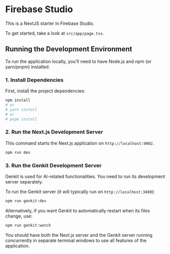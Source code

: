 # Firebase Studio

This is a NextJS starter in Firebase Studio.

To get started, take a look at `src/app/page.tsx`.

## Running the Development Environment

To run the application locally, you'll need to have Node.js and npm (or yarn/pnpm) installed.

### 1. Install Dependencies

First, install the project dependencies:

```bash
npm install
# or
# yarn install
# or
# pnpm install
```

### 2. Run the Next.js Development Server

This command starts the Next.js application on `http://localhost:9002`.

```bash
npm run dev
```

### 3. Run the Genkit Development Server

Genkit is used for AI-related functionalities. You need to run its development server separately.

To run the Genkit server (it will typically run on `http://localhost:3400`):

```bash
npm run genkit:dev
```

Alternatively, if you want Genkit to automatically restart when its files change, use:

```bash
npm run genkit:watch
```

You should have both the Next.js server and the Genkit server running concurrently in separate terminal windows to use all features of the application.
